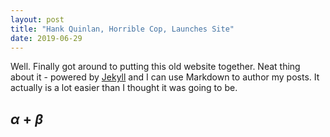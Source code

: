 ```yaml
---
layout: post
title: "Hank Quinlan, Horrible Cop, Launches Site"
date: 2019-06-29
---
```


Well. Finally got around to putting this old website together. Neat thing about it - powered by [Jekyll](http://jekyllrb.com) and I can use Markdown to author my posts. It actually is a lot easier than I thought it was going to be.

## $\alpha + \beta$
